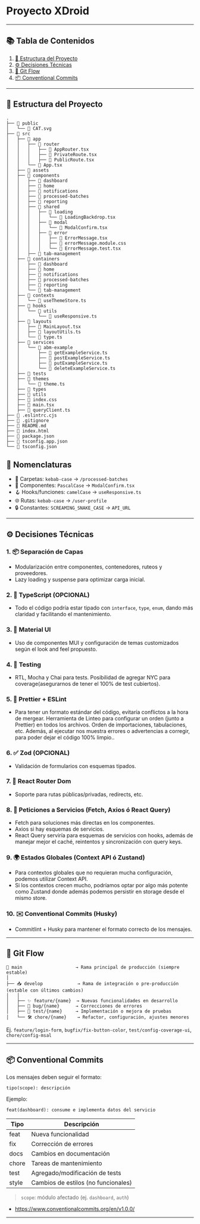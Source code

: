 # **Proyecto XDroid**

---

## 📚 **Tabla de Contenidos**

1. [📁 Estructura del Proyecto](#estructura-del-proyecto)
2. [⚙️ Decisiones Técnicas](#decisiones-técnicas)
3. [🌿 Git Flow](#git-flow)
4. [📦 Conventional Commits](#conventional-commits)

---

## 📁 Estructura del Proyecto

```
.
├── 📁 public
│   └── 📄 CAT.svg  
├── 📁 src  
│   ├── 📁 app
│   │   ├── 📁 router
│   │   │   ├── 📄 AppRouter.tsx
│   │   │   ├── 📄 PrivateRoute.tsx
│   │   │   ├── 📄 PublicRoute.tsx
│   │   └── 📄 App.tsx
│   ├── 📁 assets
│   ├── 📁 components 
│   │   ├── 📁 dashboard
│   │   ├── 📁 home
│   │   ├── 📁 notifications
│   │   ├── 📁 processed-batches
│   │   ├── 📁 reporting
│   │   ├── 📁 shared
│   │   │   ├── 📁 loading
│   │   │   │   └── 📄 LoadingBackdrop.tsx
│   │   │   ├── 📁 modal
│   │   │   │   └── 📄 ModalConfirm.tsx
│   │   │   ├── 📁 error
│   │   │   │   ├── 📄 ErrorMessage.tsx
│   │   │   │   ├── 📄 errorMessage.module.css
│   │   │   │   └── 📄 ErrorMessage.test.tsx
│   │   ├── 📁 tab-management
│   ├── 📁 containers 
│   │   ├── 📁 dashboard
│   │   ├── 📁 home
│   │   ├── 📁 notifications
│   │   ├── 📁 processed-batches
│   │   ├── 📁 reporting
│   │   └── 📁 tab-management
│   ├── 📁 contexts 
│   │   └── 📄 useThemeStore.ts
│   ├── 📁 hooks
│   │   └── 📁 utils
│   │       └── 📄 useResponsive.ts
│   ├── 📁 layouts
│   │   ├── 📄 MainLayout.tsx
│   │   ├── 📄 layoutUtils.ts
│   │   └── 📄 type.ts
│   ├── 📁 services 
│   │   └── 📁 abm-example
│   │       ├── 📄 getExampleService.ts
│   │       ├── 📄 postExampleService.ts
│   │       ├── 📄 putExampleService.ts
│   │       └── 📄 deleteExampleService.ts
│   ├── 📁 tests 
│   ├── 📁 themes 
│   │   └── 📄 theme.ts
│   ├── 📁 types 
│   ├── 📁 utils 
│   ├── 📄 index.css
│   ├── 📄 main.tsx
│   ├── 📄 queryClient.ts
├── 📄 .eslintrc.cjs
├── 📄 .gitignore
├── 📄 README.md
├── 📄 index.html
├── 📄 package.json
├── 📄 tsconfig.app.json
└── 📄 tsconfig.json
```

## 🧹 Nomenclaturas

- 📁 Carpetas: `kebab-case` → `/processed-batches`  
- 📄 Componentes: `PascalCase` → `ModalConfirm.tsx`  
- 🪝 Hooks/funciones: `camelCase` → `useResponsive.ts`  
- 🌐 Rutas: `kebab-case` → `/user-profile`  
- 🔒 Constantes: `SCREAMING_SNAKE_CASE` → `API_URL`

---

## ⚙️ Decisiones Técnicas

### 1. 📦 Separación de Capas

- Modularización entre componentes, contenedores, ruteos y proveedores.  
- Lazy loading y suspense para optimizar carga inicial.

### 2. 🧠 TypeScript (OPCIONAL)

- Todo el código podría estar tipado con `interface`, `type`, `enum`, dando más claridad y facilitando el mantenimiento.

### 3. 🎨 Material UI

- Uso de componentes MUI y configuración de temas customizados según el look and feel propuesto.

### 4. 🧪 Testing

- RTL, Mocha y Chai para tests. Posibilidad de agregar NYC para coverage(asegurarnos de tener el 100% de test cubiertos).

### 5. 🧼 Prettier + ESLint

- Para tener un formato estándar del código, evitaría conflictos a la hora de mergear. Herramienta de Linteo para configurar un orden (junto a Prettier) en todos los archivos. Orden de importaciones, tabulaciones, etc. Además, al ejecutar nos muestra errores o advertencias a corregir, para poder dejar el código 100% limpio..

### 6. ✅ Zod (OPCIONAL)

- Validación de formularios con esquemas tipados.

### 7. 🧭 React Router Dom

- Soporte para rutas públicas/privadas, redirects, etc.

### 8. 🔗 Peticiones a Servicios (Fetch, Axios ó React Query)

- Fetch para soluciones más directas en los componentes.
- Axios si hay esquemas de servicios.
- React Query serviría para esquemas de servicios con hooks, además de manejar mejor el caché, reintentos y sincronización con query keys.

### 9. 🌍 Estados Globales (Context API ó Zustand)

- Para contextos globales que no requieran mucha configuración, podemos utilizar Context API.
- Si los contextos crecen mucho, podríamos optar por algo más potente como Zustand donde además podemos persistir en storage desde el mismo store.

### 10. ✉️ Conventional Commits (Husky)

- Commitlint + Husky para mantener el formato correcto de los mensajes.

---

## 🌿 Git Flow

```
🌿 main                    → Rama principal de producción (siempre estable)
│
├── 📥 develop             → Rama de integración o pre-producción (estable con últimos cambios)
│   │
│   ├── ✨ feature/{name}  → Nuevas funcionalidades en desarrollo
│   ├── 🐛 bug/{name}      → Correcciones de errores
│   ├── 🧪 test/{name}     → Implementación o mejora de pruebas
│   └── 🛠️ chore/{name}    → Refactor, configuración, ajustes menores
```
Ej. `feature/login-form`, `bugfix/fix-button-color`, `test/config-coverage-ui`, `chore/config-msal`

---

## 📦 Conventional Commits

Los mensajes deben seguir el formato:

```
tipo(scope): descripción
```

Ejemplo:

```
feat(dashboard): consume e implementa datos del servicio
```

| Tipo    | Descripción              |
|---------|--------------------------|
| feat    | Nueva funcionalidad      |
| fix     | Corrección de errores    |
| docs    | Cambios en documentación |
| chore   | Tareas de mantenimiento  |
| test    | Agregado/modificación de tests |
| style   | Cambios de estilos (no funcionales) |

> `scope`: módulo afectado (ej. `dashboard`, `auth`)

- https://www.conventionalcommits.org/en/v1.0.0/

---
